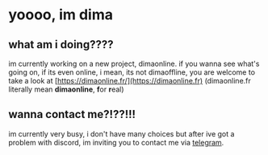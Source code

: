 # yoooo, im dima

## what am i doing????

im currently working on a new project, dimaonline. if you wanna see what's going on, if its even online, i mean, its not dimaoffline, you are welcome to take a look at [https://dimaonline.fr/](https://dimaonline.fr) (dimaonline.fr literally mean **dimaonline**, **f**or **r**eal)

## wanna contact me?!??!!!

im currently very busy, i don't have many choices but after ive got a problem with discord, im inviting you to contact me via [telegram](https://t.me/dimalmfao).

<!--
**dimaaac/dimaaac** is a ✨ _special_ ✨ repository because its `README.md` (this file) appears on your GitHub profile.

Here are some ideas to get you started:

- 🔭 I’m currently working on ...
- 🌱 I’m currently learning ...
- 👯 I’m looking to collaborate on ...
- 🤔 I’m looking for help with ...
- 💬 Ask me about ...
- 📫 How to reach me: ...
- 😄 Pronouns: ...
- ⚡ Fun fact: ...
-->
